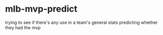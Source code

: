 # mlb-mvp-predict
trying to see if there's any use in a team's general stats predicting whether they had the mvp
